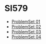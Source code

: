 # SI579

- [ProblemSet 01](https://ariel-chiahsun.github.io/SI579/ProblemSet01/)
- [ProblemSet 02](https://ariel-chiahsun.github.io/SI579/ProblemSet02/)
- [ProblemSet 03](https://ariel-chiahsun.github.io/SI579/ProblemSet03/)
- [ProblemSet 04](https://ariel-chiahsun.github.io/SI579/ProblemSet04/)
